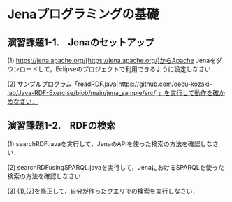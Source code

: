 # Jenaプログラミングの基礎
## 演習課題1-1.　Jenaのセットアップ
(1) https://jena.apache.org/[https://jena.apache.org/]からApache Jenaをダウンロードして，Eclipseのプロジェクトで利用できるように設定しなさい．

(2) サンプルプログラム「readRDF.java[https://github.com/oecu-kozaki-lab/Java-RDF-Exercise/blob/main/jena_sample/src/]」を実行して動作を確かめなさい．

## 演習課題1-2.　RDFの検索
(1) searchRDF.javaを実行して，JenaのAPIを使った検索の方法を確認しなさい．

(2) searchRDFusingSPARQL.javaを実行して，JenaにおけるSPARQLを使った検索の方法を確認しなさい．

(3) (1),(2)を修正して，自分が作ったクエリでの検索を実行しなさい．

